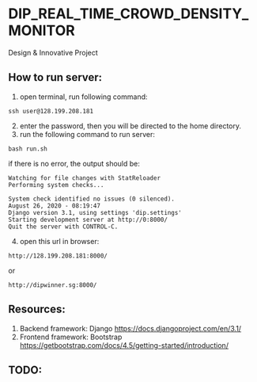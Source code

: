 # DIP_REAL_TIME_CROWD_DENSITY_MONITOR
Design &amp; Innovative Project

## How to run server:
1. open terminal, run following command:
<pre><code>ssh user@128.199.208.181</code></pre>
2. enter the password, then you will be directed to the home directory.
3. run the following command to run server:
<pre><code>bash run.sh</code></pre>
if there is no error, the output should be:
<pre><code>Watching for file changes with StatReloader
Performing system checks...

System check identified no issues (0 silenced).
August 26, 2020 - 08:19:47
Django version 3.1, using settings 'dip.settings'
Starting development server at http://0:8000/
Quit the server with CONTROL-C.
</code></pre>
4. open this url in browser:
<pre><code>http://128.199.208.181:8000/</code></pre>
or
<pre><code>http://dipwinner.sg:8000/</code></pre>

## Resources:
1. Backend framework: Django
https://docs.djangoproject.com/en/3.1/
2. Frontend framework: Bootstrap
https://getbootstrap.com/docs/4.5/getting-started/introduction/

## TODO: